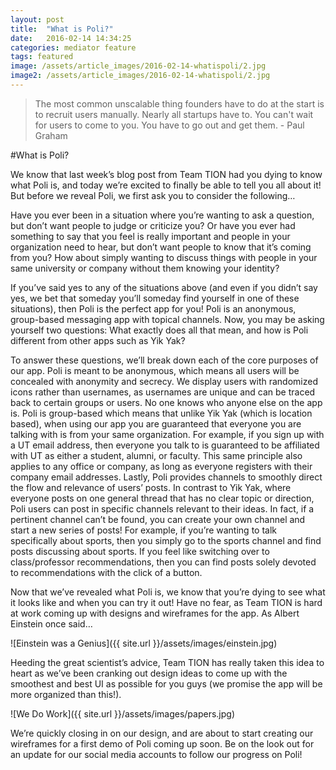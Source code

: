 ```yaml
---
layout: post
title:  "What is Poli?"
date:   2016-02-14 14:34:25
categories: mediator feature
tags: featured
image: /assets/article_images/2016-02-14-whatispoli/2.jpg
image2: /assets/article_images/2016-02-14-whatispoli/2.jpg
---
```


>The most common unscalable thing founders have to do at the start is to recruit users manually. Nearly all startups have to. You can't wait for users to come to you. You have to go out and get them. - Paul Graham

#What is Poli?


We know that last week’s blog post from Team TION had you dying to know what Poli is, and today we’re excited to finally be able to tell you all about it! But before we reveal Poli, we first ask you to consider the following…

Have you ever been in a situation where you’re wanting to ask a question, but don’t want people to judge or criticize you? Or have you ever had something to say that you feel is really important and people in your organization need to hear, but don’t want people to know that it’s coming from you? How about simply wanting to discuss things with people in your same university or company without them knowing your identity?

If you’ve said yes to any of the situations above (and even if you didn’t say yes, we bet that someday you’ll someday find yourself in one of these situations), then Poli is the perfect app for you! Poli is an anonymous, group-based messaging app with topical channels. Now, you may be asking yourself two questions: What exactly does all that mean, and how is Poli different from other apps such as Yik Yak?

To answer these questions, we’ll break down each of the core purposes of our app. Poli is meant to be anonymous, which means all users will be concealed with anonymity and secrecy. We display users with randomized icons rather than usernames, as usernames are unique and can be traced back to certain groups or users. No one knows who anyone else on the app is. Poli is group-based which means that unlike Yik Yak (which is location based), when using our app you are guaranteed that everyone you are talking with is from your same organization. For example, if you sign up with a UT email address, then everyone you talk to is guaranteed to be affiliated with UT as either a student, alumni, or faculty. This same principle also applies to any office or company, as long as everyone registers with their company email addresses. Lastly, Poli provides channels to smoothly direct the flow and relevance of users’ posts. In contrast to Yik Yak, where everyone posts on one general thread that has no clear topic or direction, Poli users can post in specific channels relevant to their ideas. In fact, if a pertinent channel can’t be found, you can create your own channel and start a new series of posts! For example, if you’re wanting to talk specifically about sports, then you simply go to the sports channel and find posts discussing about sports. If you feel like switching over to class/professor recommendations, then you can find posts solely devoted to recommendations with the click of a button.

Now that we’ve revealed what Poli is, we know that you’re dying to see what it looks like and when you can try it out! Have no fear, as Team TION is hard at work coming up with designs and wireframes for the app. As Albert Einstein once said…

![Einstein was a Genius]({{ site.url }}/assets/images/einstein.jpg)

Heeding the great scientist’s advice, Team TION has really taken this idea to heart as we’ve been cranking out design ideas to come up with the smoothest and best UI as possible for you guys (we promise the app will be more organized than this!).

![We Do Work]({{ site.url }}/assets/images/papers.jpg)

We’re quickly closing in on our design, and are about to start creating our wireframes for a first demo of Poli coming up soon. Be on the look out for an update for our social media accounts to follow our progress on Poli!